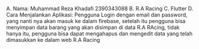 A. Nama: Muhammad Reza Khadafi 2390343088
B. R.A Racing
C. Flutter
D. Cara Menjalankan Aplikasi: Pengguna Login dengan email dan password, yang nanti nya akan masuk ke dalam firebase, setelah itu pengguna bisa menyimpan data barang yang akan disimpan di data R.A RAcing, tidak hanya itu, pengguna bisa dapat mengahapus dan mengedit data yang telah dimasukkan ke dalam web R.A Racing
